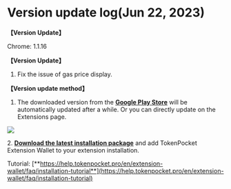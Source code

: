 # Version update log(Jun 22, 2023)

**【Version Update】**&#x20;

Chrome: 1.1.16



**【Version Update】**

1. Fix the issue of gas price display.



**【Version update method】‌**

1. The downloaded version from the [**Google Play Store**](https://chrome.google.com/webstore/detail/tokenpocket/mfgccjchihfkkindfppnaooecgfneiii?hl=en-us) will be automatically updated after a while. Or you can directly update on the Extensions page.

![](<../../.gitbook/assets/组 6.png>)

2\. [**Download the latest installation package**](https://extension.tokenpocket.pro/#/) and add TokenPocket Extension Wallet to your extension installation.&#x20;

Tutorial: [**https://help.tokenpocket.pro/en/extension-wallet/faq/installation-tutorial**](https://help.tokenpocket.pro/en/extension-wallet/faq/installation-tutorial)

